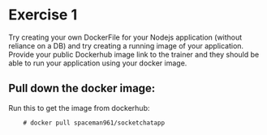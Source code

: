 # Exercise 1


Try creating your own DockerFile for your Nodejs application (without reliance on a DB)
and try creating a running image of your application. Provide your public Dockerhub
image link to the trainer and they should be able to run your application using your
docker image.

## Pull down the docker image:

Run this to get the image from dockerhub:
```
    # docker pull spaceman961/socketchatapp
```
